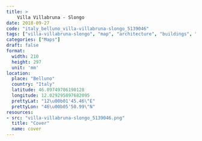 ```yaml
---
title: > 
    Villa Villabruna - Slongo
date: 2018-09-27
code: "italy_belluno_villa-villabruna-slongo_5139046"
tags: ["villa-villabruna-slongo", "map", "architecture", "buildings", "Belluno", "Italy"]
categories: ["Maps"]
draft: false
format:
  width: 210
  height: 297
  unit: 'mm'
location:
  place: "Belluno"
  country: "Italy"
  latitude: 46.09749786190128
  longitude: 12.029295897682095
  prettyLat: "12\u00b01'45.46\"E"
  prettyLon: "46\u00b05'50.99\"N"
resources:
- src: "villa-villabruna-slongo_5139046.png"
  title: "Cover"
  name: cover
---
```

